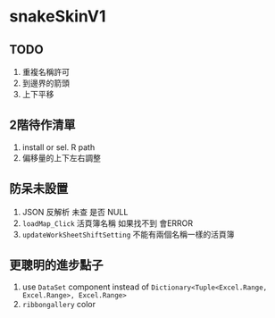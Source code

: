 # snakeSkinV1

## TODO

1. 重複名稱許可
2. 到邊界的箭頭
3. 上下平移

## 2階待作清單

1. install or sel. R path
2. 偏移量的上下左右調整

## 防呆未設置

1. JSON 反解析 未查 是否 NULL
2. `loadMap_Click` 活頁簿名稱 如果找不到 會ERROR
3. `updateWorkSheetShiftSetting` 不能有兩個名稱一樣的活頁簿

## 更聰明的進步點子

1. use `DataSet` component instead of `Dictionary<Tuple<Excel.Range, Excel.Range>, Excel.Range>`
2. `ribbongallery` color